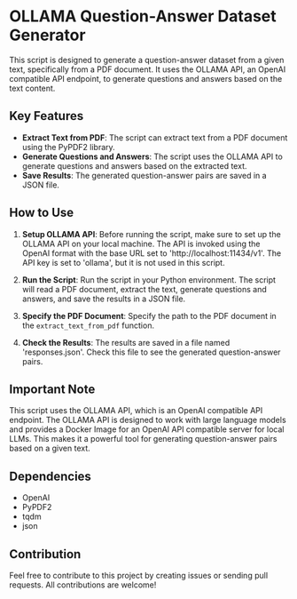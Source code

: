 # OLLAMA Question-Answer Dataset Generator

This script is designed to generate a question-answer dataset from a given text, specifically from a PDF document. It uses the OLLAMA API, an OpenAI compatible API endpoint, to generate questions and answers based on the text content.

## Key Features

- **Extract Text from PDF**: The script can extract text from a PDF document using the PyPDF2 library.
- **Generate Questions and Answers**: The script uses the OLLAMA API to generate questions and answers based on the extracted text.
- **Save Results**: The generated question-answer pairs are saved in a JSON file.

## How to Use

1. **Setup OLLAMA API**: Before running the script, make sure to set up the OLLAMA API on your local machine. The API is invoked using the OpenAI format with the base URL set to 'http://localhost:11434/v1'. The API key is set to 'ollama', but it is not used in this script.

2. **Run the Script**: Run the script in your Python environment. The script will read a PDF document, extract the text, generate questions and answers, and save the results in a JSON file.

3. **Specify the PDF Document**: Specify the path to the PDF document in the `extract_text_from_pdf` function.

4. **Check the Results**: The results are saved in a file named 'responses.json'. Check this file to see the generated question-answer pairs.

## Important Note

This script uses the OLLAMA API, which is an OpenAI compatible API endpoint. The OLLAMA API is designed to work with large language models and provides a Docker Image for an OpenAI API compatible server for local LLMs. This makes it a powerful tool for generating question-answer pairs based on a given text.

## Dependencies

- OpenAI
- PyPDF2
- tqdm
- json

## Contribution

Feel free to contribute to this project by creating issues or sending pull requests. All contributions are welcome!
